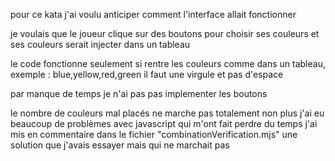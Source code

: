 pour ce kata j'ai voulu anticiper comment l'interface allait fonctionner

je voulais que le joueur clique sur des boutons pour choisir ses couleurs
et ses couleurs serait injecter dans un tableau

le code fonctionne seulement si rentre les couleurs comme dans un tableau, exemple : blue,yellow,red,green
il faut une virgule et pas d'espace

par manque de temps je n'ai pas pas implementer les boutons


le nombre de couleurs mal placés ne marche pas totalement non plus
j'ai eu beaucoup de problèmes avec javascript qui m'ont fait perdre du temps
j'ai mis en commentaire dans le fichier "combinationVerification.mjs" une solution que j'avais essayer mais qui ne marchait pas
